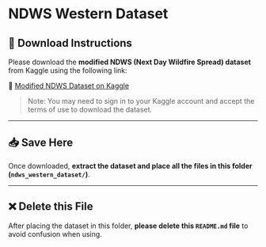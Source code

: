 # NDWS Western Dataset

## 🔗 Download Instructions

Please download the **modified NDWS (Next Day Wildfire Spread) dataset** from Kaggle using the following link:

🔗 [Modified NDWS Dataset on Kaggle](https://www.kaggle.com/datasets/georgehulsey/modified-next-day-wildfire-spread)

> Note: You may need to sign in to your Kaggle account and accept the terms of use to download the dataset.

---

## 📥 Save Here

Once downloaded, **extract the dataset and place all the files in this folder (`ndws_western_dataset/`)**.

---

## ❌ Delete this File

After placing the dataset in this folder, **please delete this `README.md` file** to avoid confusion when using.

